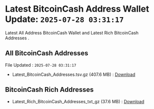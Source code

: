 # Latest BitcoinCash Address Wallet Update: `2025-07-28 03:31:17`

Latest All Address BitcoinCash Wallet and Latest Rich BitcoinCash Addresses .

## All BitcoinCash Addresses

File Updated : `2025-07-28 03:31:17`

- Latest_BitcoinCash_Addresses.tsv.gz (407.6 MB) : [Download](https://github.com/Pymmdrza/Rich-Address-Wallet/releases/tag/BitcoinCash)

## BitcoinCash Rich Addresses

- Latest_Rich_BitcoinCash_Addresses_txt_gz (37.6 MB) : [Download](https://github.com/Pymmdrza/Rich-Address-Wallet/releases/tag/BitcoinCash)
